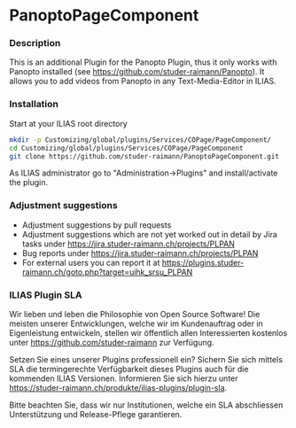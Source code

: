 PanoptoPageComponent
====================
### Description
This is an additional Plugin for the Panopto Plugin, thus it only works with Panopto installed (see https://github.com/studer-raimann/Panopto).
It allows you to add videos from Panopto in any Text-Media-Editor in ILIAS.

### Installation
Start at your ILIAS root directory
```bash
mkdir -p Customizing/global/plugins/Services/COPage/PageComponent/
cd Customizing/global/plugins/Services/COPage/PageComponent
git clone https://github.com/studer-raimann/PanoptoPageComponent.git
```
As ILIAS administrator go to "Administration->Plugins" and install/activate the plugin.

### Adjustment suggestions
* Adjustment suggestions by pull requests
* Adjustment suggestions which are not yet worked out in detail by Jira tasks under https://jira.studer-raimann.ch/projects/PLPAN
* Bug reports under https://jira.studer-raimann.ch/projects/PLPAN
* For external users you can report it at https://plugins.studer-raimann.ch/goto.php?target=uihk_srsu_PLPAN

### ILIAS Plugin SLA
Wir lieben und leben die Philosophie von Open Source Software! Die meisten unserer Entwicklungen, welche wir im Kundenauftrag oder in Eigenleistung entwickeln, stellen wir öffentlich allen Interessierten kostenlos unter https://github.com/studer-raimann zur Verfügung.

Setzen Sie eines unserer Plugins professionell ein? Sichern Sie sich mittels SLA die termingerechte Verfügbarkeit dieses Plugins auch für die kommenden ILIAS Versionen. Informieren Sie sich hierzu unter https://studer-raimann.ch/produkte/ilias-plugins/plugin-sla.

Bitte beachten Sie, dass wir nur Institutionen, welche ein SLA abschliessen Unterstützung und Release-Pflege garantieren.
